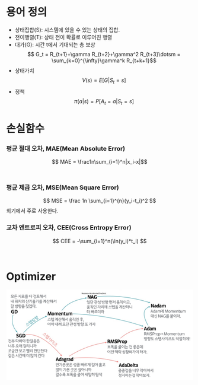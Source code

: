# 용어 정의
- 상태집합(S): 시스템에 있을 수 있는 상태의 집합.
- 전이행렬(T): 상태 전이 확률로 이루어진 행렬
- 대가(G): 시간 t에서 기대되는 총 보상  
$$ G_t = R_{t+1}+\gamma R_{t+2}+\gamma^2 R_{t+3}\dotsm = \sum_{k=0}^{\infty}\gamma^k R_{t+k+1}$$
- 상태가치
$$ V(s) = E[G|S_t=s] $$
- 정책
$$ \pi(a|s) = P[A_t=a|S_t=s]$$

# 손실함수

### 평균 절대 오차, MAE(Mean Absolute Error)
$$ MAE = \frac1n\sum_{i=1}^n|x_i-x|$$
<br/>

### 평균 제곱 오차, MSE(Mean Square Error)
$$ MSE = \frac 1n \sum_{i=1}^{n}(y_i-t_i)^2 $$
회기에서 주로 사용한다.
<br/>

### 교차 엔트로피 오차, CEE(Cross Entropy Error)
$$ CEE = -\sum_{i=1}^n(\ln(y_i)*t_i) $$

<br/>

# Optimizer
![img](optimizer.png)